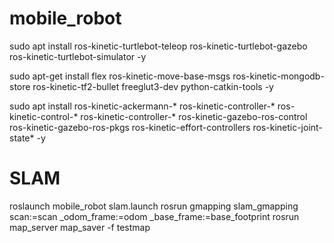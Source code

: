 # mobile_robot

sudo apt install ros-kinetic-turtlebot-teleop ros-kinetic-turtlebot-gazebo ros-kinetic-turtlebot-simulator -y

sudo apt-get install flex ros-kinetic-move-base-msgs ros-kinetic-mongodb-store ros-kinetic-tf2-bullet freeglut3-dev python-catkin-tools -y

sudo apt install ros-kinetic-ackermann-* ros-kinetic-controller-* ros-kinetic-control-* ros-kinetic-controller-*  ros-kinetic-gazebo-ros-control ros-kinetic-gazebo-ros-pkgs  ros-kinetic-effort-controllers  ros-kinetic-joint-state* -y




# SLAM
roslaunch mobile_robot slam.launch
rosrun gmapping slam_gmapping scan:=scan _odom_frame:=odom _base_frame:=base_footprint
rosrun map_server map_saver -f testmap

